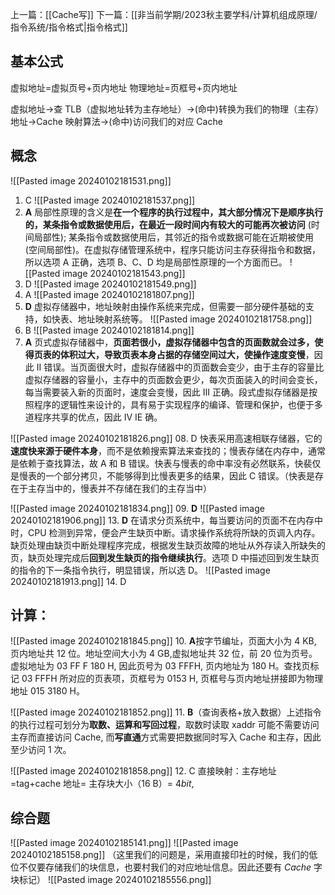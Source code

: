 上一篇：[[Cache写]]
下一篇：[[非当前学期/2023秋主要学科/计算机组成原理/指令系统/指令格式|指令格式]]
## 基本公式
虚拟地址=虚拟页号+页内地址
物理地址=页框号+页内地址

虚拟地址->查 TLB（虚拟地址转为主存地址）->(命中)转换为我们的物理（主存）地址->Cache 映射算法->(命中)访问我们的对应 Cache

## 概念
![[Pasted image 20240102181531.png]]

01. C
![[Pasted image 20240102181537.png]]
02. **A** 局部性原理的含义是**在一个程序的执行过程中，其大部分情况下是顺序执行的，某条指令或数据使用后，在最近一段时间内有较大的可能再次被访问** (时间局部性); 某条指令或数据使用后，其邻近的指令或数据可能在近期被使用 (空间局部性)。在虚拟存储管理系统中，程序只能访问主存获得指令和数据，所以选项 A 正确，选项 B、C、D 均是局部性原理的一个方面而已。
![[Pasted image 20240102181543.png]]
03. D
![[Pasted image 20240102181549.png]]
04. A
![[Pasted image 20240102181807.png]]
05. **D** 虚拟存储器中，地址映射由操作系统来完成，但需要一部分硬件基础的支持，如快表、地址映射系统等。
![[Pasted image 20240102181758.png]]
06. B
![[Pasted image 20240102181814.png]]
07. **A** 页式虚拟存储器中，**页面若很小，虚拟存储器中包含的页面数就会过多，使得页表的体积过大，导致页表本身占据的存储空间过大，使操作速度变慢**，因此 II 错误。当页面很大时，虚拟存储器中的页面数会变少，由于主存的容量比虚拟存储器的容量小，主存中的页面数会更少，每次页面装入的时间会变长，每当需要装入新的页面时，速度会变慢，因此 III 正确。段式虚拟存储器是按照程序的逻辑性来设计的，具有易于实现程序的编译、管理和保护，也便于多道程序共享的优点，因此 IV IE 确。

![[Pasted image 20240102181826.png]]
08. D 快表采用高速相联存储器，它的**速度快来源于硬件本身**，而不是依赖搜索算法来查找的；慢表存储在内存中，通常是依赖于查找算法，故 A 和 B 错误。快表与慢表的命中率没有必然联系，快裴仅是慢表的一个部分拷贝，不能够得到比慢表更多的结果，因此 C 错误。（快表是存在于主存当中的，慢表并不存储在我们的主存当中）

![[Pasted image 20240102181834.png]]
09. **D**
![[Pasted image 20240102181906.png]]
13. **D** 在请求分页系统中，每当要访问的页面不在内存中时，CPU 检测到异常，便会产生缺页中断。请求操作系统将所缺的页调入内存。缺页处理由缺页中断处理程序完成，根据发生缺页故障的地址从外存读入所缺失的页，缺页处理完成后**回到发生缺页的指令继续执行**。选项 D 中描述回到发生缺页的指令的下一条指令执行，明显错误，所以选 D。
![[Pasted image 20240102181913.png]]
14. D
## 计算：
![[Pasted image 20240102181845.png]]
10. **A**按字节编址，页面大小为 4 KB, 页内地址共 12 位。地址空间大小为 4 GB,虚拟地址共 32 位，前 20 位为页号。虚拟地址为 03 FF F 180 H, 因此页号为 03 FFFH, 页内地址为 180 H。查找页标记 03 FFFH 所对应的页表项，页框号为 0153 H, 页框号与页内地址拼接即为物理地址 015 3180 H。


![[Pasted image 20240102181852.png]]
11. **B**（查询表格+放入数据）上述指令的执行过程可划分为**取数、运算和写回过程**，取数时读取 xaddr 可能不需要访问主存而直接访问 Cache, 而**写直通**方式需要把数据同时写入 Cache 和主存，因此至少访问 1 次。

![[Pasted image 20240102181858.png]]
12. C 直接映射：主存地址=tag+cache 地址=
主存块大小（16 B）= $4bit$,

## 综合题

![[Pasted image 20240102185141.png]]
![[Pasted image 20240102185158.png]]
（这里我们的问题是，采用直接印社的时候，我们的低位不仅要存储我们的块信息，也要村我们的对应地址信息。因此还要有 $Cache$ 字块标记）
![[Pasted image 20240102185556.png]]